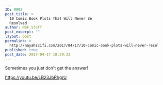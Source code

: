 ```yaml
---
ID: 9903
post_title: >
  10 Comic Book Plots That Will Never Be
  Resolved
author: NSF Staff
post_excerpt: ""
layout: post
permalink: >
  http://nayahscifi.com/2017/04/17/10-comic-book-plots-will-never-resolved/
published: true
post_date: 2017-04-17 18:29:33
---
```

Sometimes you just don't get the answer!

https://youtu.be/LB23JbRhgrU